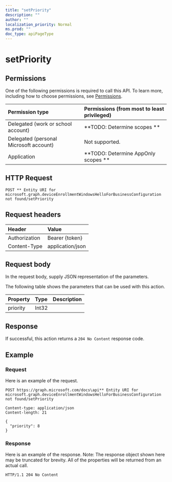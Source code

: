 ```yaml
---
title: "setPriority"
description: ""
author: ""
localization_priority: Normal
ms.prod: ""
doc_type: apiPageType
---
```


# setPriority



## Permissions
One of the following permissions is required to call this API. To learn more, including how to choose permissions, see [Permissions](/concepts/permissions-reference.md).

|Permission type|Permissions (from most to least privileged)|
|:---|:---|
|Delegated (work or school account)|**TODO: Determine scopes **|
|Delegated (personal Microsoft account)|Not supported.|
|Application|**TODO: Determine AppOnly scopes **|

## HTTP Request
<!-- {
  "blockType": "ignored"
}
-->
``` http
POST ** Entity URI for microsoft.graph.deviceEnrollmentWindowsHelloForBusinessConfiguration not found/setPriority
```

## Request headers
|Header|Value|
|:---|:---|
|Authorization|Bearer {token}|
|Content-Type|application/json|

## Request body
In the request body, supply JSON representation of the parameters.

The following table shows the parameters that can be used with this action.

|Property|Type|Description|
|:---|:---|:---|
|priority|Int32||



## Response
If successful, this action returns a `204 No Content` response code.

## Example

### Request
Here is an example of the request.
<!-- {
  "blockType": "request",
  "name": "deviceenrollmentwindowshelloforbusinessconfiguration_setpriority"
}
-->
``` http
POST https://graph.microsoft.com/docs\api** Entity URI for microsoft.graph.deviceEnrollmentWindowsHelloForBusinessConfiguration not found/setPriority

Content-type: application/json
Content-length: 21

{
  "priority": 8
}
```

### Response
Here is an example of the response. Note: The response object shown here may be truncated for brevity. All of the properties will be returned from an actual call.
<!-- {
  "blockType": "response",
  "truncated": true
}
-->
``` http
HTTP/1.1 204 No Content
```

